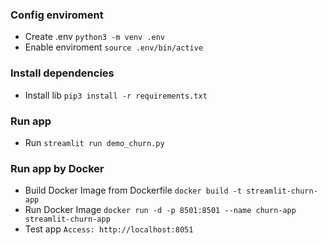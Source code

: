 ### Config enviroment
* Create .env
```python3 -m venv .env```
* Enable enviroment
```source .env/bin/active```

### Install dependencies
* Install lib
```pip3 install -r requirements.txt```

### Run app
* Run
```streamlit run demo_churn.py```

### Run app by Docker
* Build Docker Image from Dockerfile
```docker build -t streamlit-churn-app```
* Run Docker Image
```docker run -d -p 8501:8501 --name churn-app streamlit-churn-app```
* Test app
```Access: http://localhost:8051```


